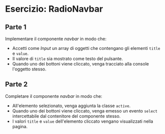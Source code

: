 # Esercizio: RadioNavbar

## Parte 1

Implementare il componente _navbar_  in modo che:

- Accetti come _Input_ un array di oggetti che contengano gli elementi `title` e `value`.
- Il valore di `title` sia mostrato come testo del pulsante.
- Quando uno dei bottoni viene cliccato, venga tracciato alla console l'oggetto stesso.


## Parte 2

Completare il componente _navbar_  in modo che:

- All'elemento selezionato, venga aggiunta la classe `active`.
- Quando uno dei bottoni viene cliccato, venga emesso un evento `select` intercettabile dal contenitore del componente stesso.
- I valori `title` e `value` dell'elemento cliccato vengano visualizzati nella pagina.
